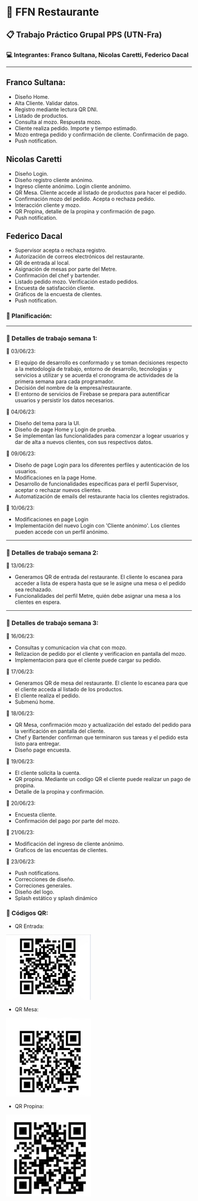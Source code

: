 # :fork_and_knife: FFN Restaurante 

## :clipboard: Trabajo Práctico Grupal PPS (UTN-Fra) 

### :computer: Integrantes: Franco Sultana, Nicolas Caretti, Federico Dacal

***

## Franco Sultana:
* Diseño Home.
* Alta Cliente. Validar datos.
* Registro mediante lectura QR DNI.
* Listado de productos.
* Consulta al mozo. Respuesta mozo.
* Cliente realiza pedido. Importe y tiempo estimado.
* Mozo entrega pedido y confirmación de cliente. Confirmación de pago.
* Push notification.

## Nicolas Caretti
* Diseño Login.
* Diseño registro cliente anónimo.
* Ingreso cliente anónimo. Login cliente anónimo.
* QR Mesa. Cliente accede al listado de productos para hacer el pedido.
* Confirmación mozo del pedido. Acepta o rechaza pedido.
* Interacción cliente y mozo.
* QR Propina, detalle de la propina y confirmación de pago.
* Push notification.

## Federico Dacal
* Supervisor acepta o rechaza registro.
* Autorización de correos electrónicos del restaurante.
* QR de entrada al local.
* Asignación de mesas por parte del Metre.
* Confirmación del chef y bartender.
* Listado pedido mozo. Verificación estado pedidos.
* Encuesta de satisfacción cliente.
* Gráficos de la encuesta de clientes.
* Push notification.

### :pushpin: Planificación:

***

### :mag_right: Detalles de trabajo semana 1:

:calendar: 03/06/23: 
* El equipo de desarrollo es conformado y se toman decisiones respecto a la metodología de trabajo, entorno de desarrollo, tecnologías y servicios a utilizar y se acuerda el cronograma de actividades de la primera semana para cada programador.
* Decisión del nombre de la empresa/restaurante.
* El entorno de servicios de Firebase se prepara para autentificar usuarios y persistir los datos necesarios.

:calendar: 04/06/23:
* Diseño del tema para la UI.
* Diseño de page Home y Login de prueba.
* Se implementan las funcionalidades para comenzar a logear usuarios y dar de alta a nuevos clientes, con sus respectivos datos.

:calendar: 09/06/23:
* Diseño de page Login para los diferentes perfiles y autenticación de los usuarios.
* Modificaciones en la page Home.
* Desarrollo de funcionalidades específicas para el perfil Supervisor, aceptar o rechazar nuevos clientes.
* Automatización de emails del restaurante hacia los clientes registrados.

:calendar: 10/06/23:
* Modificaciones en page Login 
* Implementación del nuevo Login con 'Cliente anónimo'. Los clientes pueden accede con un perfil anónimo.

***

### :mag_right: Detalles de trabajo semana 2:

:calendar: 13/06/23:
* Generamos QR de entrada del restaurante. El cliente lo escanea para acceder a lista de espera hasta que se le asigne una mesa o el pedido sea rechazado.
* Funcionalidades del perfil Metre, quién debe asignar una mesa a los clientes en espera.

***

### :mag_right: Detalles de trabajo semana 3:

:calendar: 16/06/23:
* Consultas y comunicacion via chat con mozo.
* Relizacion de pedido por el cliente y verificacion en pantalla del mozo.
* Implementacion para que el cliente puede cargar su pedido.

:calendar: 17/06/23:
* Generamos QR de mesa del restaurante. El cliente lo escanea para que el cliente acceda al listado de los productos.
* El cliente realiza el pedido.
* Submenú home.

:calendar: 18/06/23:
* QR Mesa, confirmación mozo y actualización del estado del pedido para la verificación en pantalla del cliente.
* Chef y Bartender confirman que terminaron sus tareas y el pedido esta listo para entregar.
* Diseño page encuesta.

:calendar: 19/06/23:
* El cliente solicita la cuenta.
* QR propina. Mediante un codigo QR el cliente puede realizar un pago de propina.
* Detalle de la propina y confirmación.

:calendar: 20/06/23:
* Encuesta cliente.
* Confirmación del pago por parte del mozo.

:calendar: 21/06/23:
* Modificación del ingreso de cliente anónimo.
* Graficos de las encuentas de clientes.

:calendar: 23/06/23:
* Push notifications.
* Correcciones de diseño.
* Correciones generales.
* Diseño del logo.
* Splash estático y splash dinámico

### :iphone: Códigos QR:

* QR Entrada:
<img src="comanda/src/assets/qrEntrada.JPG" width=230>

* QR Mesa:
<img src="comanda/src/assets/qrMesa.jpeg" width=230>

* QR Propina:
<img src="comanda/src/assets/qrPropina.png" width=230>
